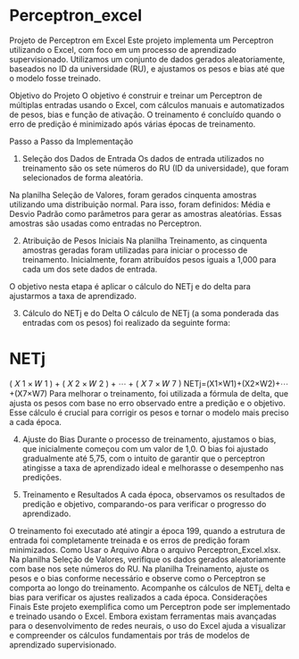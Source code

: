 # Perceptron_excel

Projeto de Perceptron em Excel
Este projeto implementa um Perceptron utilizando o Excel, com foco em um processo de aprendizado supervisionado. Utilizamos um conjunto de dados gerados aleatoriamente, baseados no ID da universidade (RU), e ajustamos os pesos e bias até que o modelo fosse treinado.

Objetivo do Projeto
O objetivo é construir e treinar um Perceptron de múltiplas entradas usando o Excel, com cálculos manuais e automatizados de pesos, bias e função de ativação. O treinamento é concluído quando o erro de predição é minimizado após várias épocas de treinamento.

Passo a Passo da Implementação
1. Seleção dos Dados de Entrada
Os dados de entrada utilizados no treinamento são os sete números do RU (ID da universidade), que foram selecionados de forma aleatória.

Na planilha Seleção de Valores, foram gerados cinquenta amostras utilizando uma distribuição normal. Para isso, foram definidos:
Média e Desvio Padrão como parâmetros para gerar as amostras aleatórias.
Essas amostras são usadas como entradas no Perceptron.

2. Atribuição de Pesos Iniciais
Na planilha Treinamento, as cinquenta amostras geradas foram utilizadas para iniciar o processo de treinamento. Inicialmente, foram atribuídos pesos iguais a 1,000 para cada um dos sete dados de entrada.

O objetivo nesta etapa é aplicar o cálculo do NETj e do delta para ajustarmos a taxa de aprendizado.

3. Cálculo do NETj e do Delta
O cálculo de NETj (a soma ponderada das entradas com os pesos) foi realizado da seguinte forma:

NETj
=
(
𝑋
1
×
𝑊
1
)
+
(
𝑋
2
×
𝑊
2
)
+
⋯
+
(
𝑋
7
×
𝑊
7
)
NETj=(X1×W1)+(X2×W2)+⋯+(X7×W7)
Para melhorar o treinamento, foi utilizada a fórmula de delta, que ajusta os pesos com base no erro observado entre a predição e o objetivo. Esse cálculo é crucial para corrigir os pesos e tornar o modelo mais preciso a cada época.

4. Ajuste do Bias
Durante o processo de treinamento, ajustamos o bias, que inicialmente começou com um valor de 1,0. O bias foi ajustado gradualmente até 5,75, com o intuito de garantir que o perceptron atingisse a taxa de aprendizado ideal e melhorasse o desempenho nas predições.

5. Treinamento e Resultados
A cada época, observamos os resultados de predição e objetivo, comparando-os para verificar o progresso do aprendizado.

O treinamento foi executado até atingir a época 199, quando a estrutura de entrada foi completamente treinada e os erros de predição foram minimizados.
Como Usar o Arquivo
Abra o arquivo Perceptron_Excel.xlsx.
Na planilha Seleção de Valores, verifique os dados gerados aleatoriamente com base nos sete números do RU.
Na planilha Treinamento, ajuste os pesos e o bias conforme necessário e observe como o Perceptron se comporta ao longo do treinamento.
Acompanhe os cálculos de NETj, delta e bias para verificar os ajustes realizados a cada época.
Considerações Finais
Este projeto exemplifica como um Perceptron pode ser implementado e treinado usando o Excel. Embora existam ferramentas mais avançadas para o desenvolvimento de redes neurais, o uso do Excel ajuda a visualizar e compreender os cálculos fundamentais por trás de modelos de aprendizado supervisionado.
